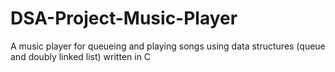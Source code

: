 # DSA-Project-Music-Player
A music player for queueing and playing songs using data structures (queue and doubly linked list) written in C
